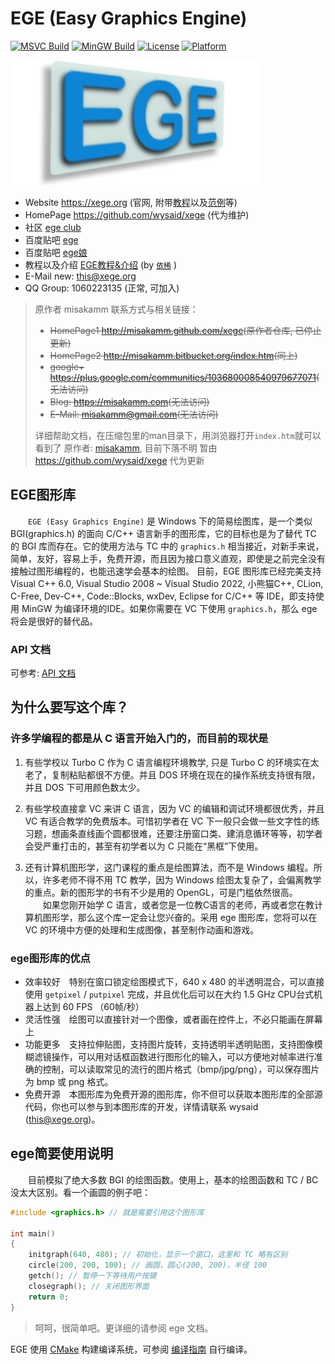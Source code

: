 # EGE (Easy Graphics Engine)

[![MSVC Build](https://github.com/x-ege/xege/actions/workflows/msvc-build.yml/badge.svg)](https://github.com/x-ege/xege/actions/workflows/msvc-build.yml)
[![MinGW Build](https://github.com/x-ege/xege/actions/workflows/mingw-build.yml/badge.svg)](https://github.com/x-ege/xege/actions/workflows/mingw-build.yml)
[![License](https://img.shields.io/badge/license-MIT-blue.svg)](LICENSE)
[![Platform](https://img.shields.io/badge/platform-Windows-lightgrey.svg)](https://github.com/x-ege/xege)

![logo](egelogo.jpg)

- Website <https://xege.org>  (官网, 附带[教程](https://xege.org/beginner-lesson-1.html)以及[范例](https://xege.org/category/demo)等)
- HomePage <https://github.com/wysaid/xege>  (代为维护)
- 社区 [ege club](https://club.xege.org)
- 百度贴吧 [ege](http://tieba.baidu.com/f?kw=ege)
- 百度贴吧 [ege娘](http://tieba.baidu.com/f?kw=ege%C4%EF)
- 教程以及介绍 [EGE教程&介绍](https://blog.csdn.net/qq_39151563/article/details/100154767) (by [`依稀`](https://blog.csdn.net/qq_39151563?type=blog) )
- E-Mail new: <this@xege.org>
- QQ Group: 1060223135 (正常, 可加入)

>原作者 misakamm 联系方式与相关链接：
>
> - ~~HomePage1 <http://misakamm.github.com/xege>(原作者仓库, 已停止更新)~~
> - ~~HomePage2 <http://misakamm.bitbucket.org/index.htm>(同上)~~
> - ~~google+ <https://plus.google.com/communities/103680008540979677071>(无法访问)~~
> - ~~Blog: <https://misakamm.com>(无法访问)~~
> - ~~E-Mail: <misakamm@gmail.com>(无法访问)~~
>
> 详细帮助文档，在压缩包里的man目录下，用浏览器打开`index.htm`就可以看到了
> 原作者: [misakamm](https://github.com/misakamm/xege), 目前下落不明
> 暂由 <https://github.com/wysaid/xege> 代为更新

## EGE图形库

　　`EGE (Easy Graphics Engine)` 是 Windows 下的简易绘图库，是一个类似 BGI(graphics.h) 的面向 C/C++ 语言新手的图形库，它的目标也是为了替代 TC 的 BGI 库而存在。它的使用方法与 TC 中的 `graphics.h` 相当接近，对新手来说，简单，友好，容易上手，免费开源，而且因为接口意义直观，即使是之前完全没有接触过图形编程的，也能迅速学会基本的绘图。 目前，EGE 图形库已经完美支持 Visual C++ 6.0, Visual Studio 2008 ~ Visual Studio 2022, 小熊猫C++, CLion, C-Free, Dev-C++, Code::Blocks, wxDev, Eclipse for C/C++ 等 IDE，即支持使用 MinGW 为编译环境的IDE。如果你需要在 VC 下使用 `graphics.h`，那么 ege 将会是很好的替代品。

### API 文档

可参考: [API 文档](man/api.md)

## 为什么要写这个库？

### 许多学编程的都是从 C 语言开始入门的，而目前的现状是

1. 有些学校以 Turbo C 作为 C 语言编程环境教学, 只是 Turbo C 的环境实在太老了，复制粘贴都很不方便。并且 DOS 环境在现在的操作系统支持很有限，并且 DOS 下可用颜色数太少。

2. 有些学校直接拿 VC 来讲 C 语言，因为 VC 的编辑和调试环境都很优秀，并且 VC 有适合教学的免费版本。可惜初学者在 VC 下一般只会做一些文字性的练习题，想画条直线画个圆都很难，还要注册窗口类、建消息循环等等，初学者会受严重打击的，甚至有初学者以为 C 只能在“黑框”下使用。

3. 还有计算机图形学，这门课程的重点是绘图算法，而不是 Windows 编程。所以，许多老师不得不用 TC 教学，因为 Windows 绘图太复杂了，会偏离教学的重点。新的图形学的书有不少是用的 OpenGL，可是门槛依然很高。
　　如果您刚开始学 C 语言，或者您是一位教C语言的老师，再或者您在教计算机图形学，那么这个库一定会让您兴奋的。采用 ege 图形库，您将可以在 VC 的环境中方便的处理和生成图像，甚至制作动画和游戏。

### ege图形库的优点

- 效率较好　特别在窗口锁定绘图模式下，640 x 480 的半透明混合，可以直接使用 `getpixel` / `putpixel` 完成，并且优化后可以在大约 1.5 GHz CPU台式机器上达到 60 FPS （60帧/秒）
- 灵活性强　绘图可以直接针对一个图像，或者画在控件上，不必只能画在屏幕上
- 功能更多　支持拉伸贴图，支持图片旋转，支持透明半透明贴图，支持图像模糊滤镜操作，可以用对话框函数进行图形化的输入，可以方便地对帧率进行准确的控制，可以读取常见的流行的图片格式（bmp/jpg/png），可以保存图片为 bmp 或 png 格式。
- 免费开源　本图形库为免费开源的图形库，你不但可以获取本图形库的全部源代码，你也可以参与到本图形库的开发，详情请联系 wysaid (<this@xege.org>)。

## ege简要使用说明

　　目前模拟了绝大多数 BGI 的绘图函数。使用上，基本的绘图函数和 TC / BC 没太大区别。看一个画圆的例子吧：

```cpp
#include <graphics.h> // 就是需要引用这个图形库

int main()
{
    initgraph(640, 480); // 初始化，显示一个窗口，这里和 TC 略有区别
    circle(200, 200, 100); // 画圆，圆心(200, 200)，半径 100
    getch(); // 暂停一下等待用户按键
    closegraph(); // 关闭图形界面
    return 0;
}
```

> 呵呵，很简单吧。更详细的请参阅 ege 文档。

EGE 使用 [CMake](https://cmake.org) 构建编译系统，可参阅 [编译指南](BUILD.md) 自行编译。
